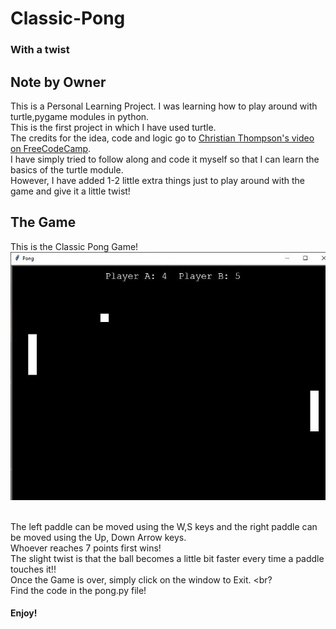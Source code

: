 # Classic-Pong
### With a twist

## Note by Owner 
This is a Personal Learning Project. I was learning how to play around with turtle,pygame modules in python. <br>
This is the first project in which I have used turtle. <br>
The credits for the idea, code and logic go to [Christian Thompson's video on FreeCodeCamp](https://www.youtube.com/watch?v=XGf2GcyHPhc&t=8362s). <br>
I have simply tried to follow along and code it myself so that I can learn the basics of the turtle module. <br>
However, I have added 1-2 little extra things just to play around with the game and give it a little twist! <br>

## The Game
This is the Classic Pong Game! <br>
![Image](https://github.com/astitva1905/Classic-Pong/blob/main/image.jpeg)<br><br>

The left paddle can be moved using the W,S keys and the right paddle can be moved using the Up, Down Arrow keys. <br>
Whoever reaches 7 points first wins!<br>
The slight twist is that the ball becomes a little bit faster every time a paddle touches it!! <br>
Once the Game is over, simply click on the window to Exit. <br?
<br>
Find the code in the pong.py file!
#### Enjoy!


